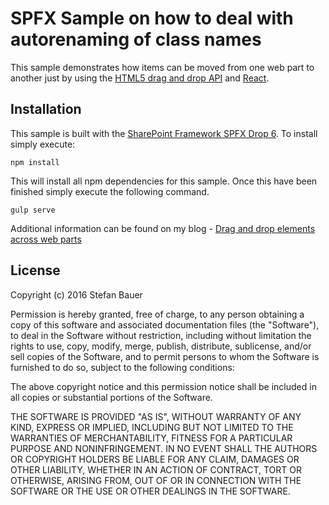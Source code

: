 # SPFX Sample on how to deal with autorenaming of class names
This sample demonstrates how items can be moved from one web part to another just by using the [HTML5 drag and drop API](https://developer.mozilla.org/en-US/docs/Web/API/HTML_Drag_and_Drop_API) and [React](https://facebook.github.io/react/).

## Installation
This sample is built with the [SharePoint Framework SPFX Drop 6](https://github.com/SharePoint/sp-dev-docs/wiki/Release-Notes-Drop-6). To install simply execute:

```
npm install
```

This will install all npm dependencies for this sample. Once this have been finished simply execute the following command.

```
gulp serve
```

Additional information can be found on my blog - [Drag and drop elements across web parts](http://www.n8d.at/blog/spfx-sample-drag-and-drop-elements-between-web-parts/)

## License
Copyright (c) 2016 Stefan Bauer

Permission is hereby granted, free of charge, to any person obtaining a copy of this software and associated documentation files (the "Software"), to deal in the Software without restriction, including without limitation the rights to use, copy, modify, merge, publish, distribute, sublicense, and/or sell copies of the Software, and to permit persons to whom the Software is furnished to do so, subject to the following conditions:

The above copyright notice and this permission notice shall be included in all copies or substantial portions of the Software.

THE SOFTWARE IS PROVIDED "AS IS", WITHOUT WARRANTY OF ANY KIND, EXPRESS OR IMPLIED, INCLUDING BUT NOT LIMITED TO THE WARRANTIES OF MERCHANTABILITY, FITNESS FOR A PARTICULAR PURPOSE AND NONINFRINGEMENT. IN NO EVENT SHALL THE AUTHORS OR COPYRIGHT HOLDERS BE LIABLE FOR ANY CLAIM, DAMAGES OR OTHER LIABILITY, WHETHER IN AN ACTION OF CONTRACT, TORT OR OTHERWISE, ARISING FROM, OUT OF OR IN CONNECTION WITH THE SOFTWARE OR THE USE OR OTHER DEALINGS IN THE SOFTWARE.

